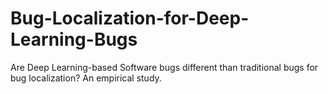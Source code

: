 # Bug-Localization-for-Deep-Learning-Bugs
Are Deep Learning-based Software bugs different than traditional bugs for bug localization? An empirical study.
